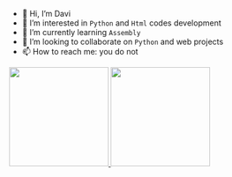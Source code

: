 - 👋 Hi, I’m Davi
- 👀 I’m interested in ```Python``` and ```Html``` codes development
- 🌱 I’m currently learning ```Assembly```
- 💞️ I’m looking to collaborate on ```Python``` and web projects
- 📫 How to reach me: you do not

<a href="https://github.com/d4v1-sudo">
    <img height="180em" src="https://github-readme-stats.vercel.app/api?username=d4v1-sudo&amp;show_icons=true&amp;theme=dark&amp;include_all_commits=true&amp;count_private=true&amp;title_color=ffffff&amp;border_color=000000&amp;bg_color=000000" style="max-width: 100%;">
  <img height="180em" src="https://github-readme-stats.vercel.app/api/top-langs/?username=d4v1-sudo&amp;layout=compact&amp;langs_count=7&amp;theme=dark&amp;title_color=ffffff&amp;border_color=000000&amp;bg_color=000000" style="max-width: 100%;">
</a>
